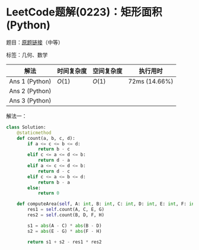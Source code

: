 # LeetCode题解(0223)：矩形面积(Python)

题目：[原题链接](https://leetcode-cn.com/problems/rectangle-area/)（中等）

标签：几何、数学

| 解法           | 时间复杂度 | 空间复杂度 | 执行用时      |
| -------------- | ---------- | ---------- | ------------- |
| Ans 1 (Python) | $O(1)$     | $O(1)$     | 72ms (14.66%) |
| Ans 2 (Python) |            |            |               |
| Ans 3 (Python) |            |            |               |

解法一：

```python
class Solution:
    @staticmethod
    def count(a, b, c, d):
        if a <= c <= b <= d:
            return b - c
        elif c <= a <= d <= b:
            return d - a
        elif a <= c <= d <= b:
            return d - c
        elif c <= a <= b <= d:
            return b - a
        else:
            return 0

    def computeArea(self, A: int, B: int, C: int, D: int, E: int, F: int, G: int, H: int) -> int:
        res1 = self.count(A, C, E, G)
        res2 = self.count(B, D, F, H)

        s1 = abs(A - C) * abs(B - D)
        s2 = abs(E - G) * abs(F - H)

        return s1 + s2 - res1 * res2
```

